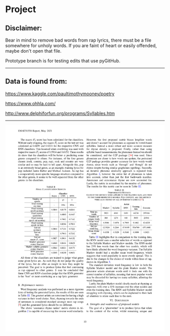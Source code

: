 # Project
## Disclaimer:

Bear in mind to remove bad words from rap lyrics, there must be a file somewhere for unholy words. If you are faint of heart or easily offended, maybe don't open that file.

Prototype branch is for testing edits that use pyGitHub. 

***

Data is found from: 
-----

https://www.kaggle.com/paultimothymooney/poetry

https://www.ohhla.com/

http://www.delphiforfun.org/programs/Syllables.htm

***

![PaperPreview](/Lil_AI_Approaches_to_Rap_Lyric_Generation_sample_Page_10.png)
